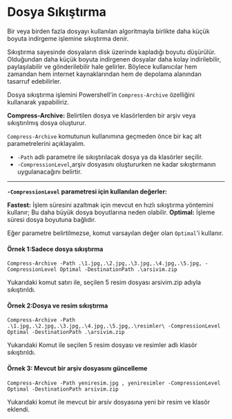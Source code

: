 # Dosya Sıkıştırma

Bir veya birden fazla dosyayı kullanılan algoritmayla birlikte daha küçük boyuta indirgeme işlemine sıkıştırma denir. 

Sıkıştırma sayesinde dosyaların disk üzerinde kapladığı boyutu düşürülür. Olduğundan daha küçük boyuta indirgenen dosyalar daha kolay indirilebilir, paylaşılabilir ve gönderilebilir  hale gelirler. Böylece kullanıcılar hem zamandan hem internet kaynaklarından hem de depolama alanından tasarruf edebilirler.


Dosya sıkıştırma işlemini Powershell'in ```Compress-Archive``` özelliğini kullanarak yapabiliriz.

**Compress-Archive:** Belirtilen dosya ve klasörlerden bir arşiv veya sıkıştırılmış dosya oluşturur.

```Compress-Archive``` komutunun kullanımına geçmeden önce bir kaç alt parametrelerini açıklayalım.

- ```-Path``` adlı parametre ile sıkıştırılacak dosya ya da klasörler seçilir.
- ```-CompressionLevel```,arşiv dosyasını oluştururken ne kadar sıkıştırmanın uygulanacağını belirtir.

<hr>

 **```-CompressionLevel``` parametresi için kullanılan değerler:**

**Fastest:** İşlem süresini azaltmak için mevcut en hızlı sıkıştırma yöntemini kullanır; Bu daha büyük dosya boyutlarına neden olabilir.
**Optimal:** İşleme süresi dosya boyutuna bağlıdır.

Eğer parametre belirtilmezse, komut varsayılan değer olan ```Optimal```'i kullanır.



#### Örnek 1:Sadece dosya sıkıştırma

```
Compress-Archive -Path .\1.jpg,.\2.jpg,.\3.jpg,.\4.jpg,.\5.jpg, -CompressionLevel Optimal -DestinationPath .\arsivim.zip
```

Yukarıdaki komut satırı ile, seçilen 5 resim dosyası arsivim.zip adıyla sıkıştırıldı.

#### Örnek 2:Dosya ve resim sıkıştırma

```
Compress-Archive -Path .\1.jpg,.\2.jpg,.\3.jpg,.\4.jpg,.\5.jpg,.\resimler\ -CompressionLevel Optimal -DestinationPath .\arsivim.zip
```

Yukarıdaki Komut ile seçilen 5 resim dosyası ve resimler adlı klasör sıkıştırıldı.

#### Örnek 3: Mevcut bir arşiv dosyasını güncelleme

```
Compress-Archive -Path yeniresim.jpg , yeniresimler -CompressionLevel Optimal -DestinationPath arsivim.zip
```

Yukarıdaki komut ile mevcut bir arsiv dosyasına yeni bir resim ve klasör eklendi.